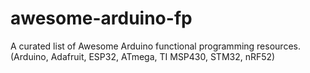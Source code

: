 # awesome-arduino-fp
A curated list of Awesome Arduino functional programming resources. (Arduino, Adafruit, ESP32, ATmega, TI MSP430, STM32, nRF52)
